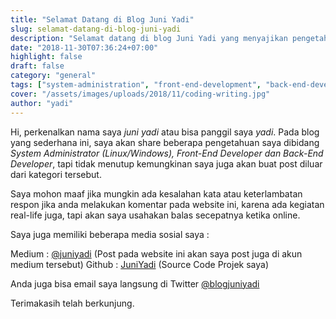 ```yaml
---
title: "Selamat Datang di Blog Juni Yadi"
slug: selamat-datang-di-blog-juni-yadi
description: "Selamat datang di blog Juni Yadi yang menyajikan pengetahuan di bidang System Administration, Front-End dan Back-End Development, serta informasi kontak lengkap."
date: "2018-11-30T07:36:24+07:00"
highlight: false
draft: false
category: "general"
tags: ["system-administration", "front-end-development", "back-end-development", "introduction"]
cover: "/assets/images/uploads/2018/11/coding-writing.jpg"
author: "yadi"
---
```


Hi, perkenalkan nama saya _juni yadi_ atau bisa panggil saya _yadi_. Pada blog yang sederhana ini, saya akan share beberapa pengetahuan saya dibidang _System Administrator (Linux/Windows), Front-End Developer dan Back-End Developer_, tapi tidak menutup kemungkinan saya juga akan buat post diluar dari kategori tersebut.

Saya mohon maaf jika mungkin ada kesalahan kata atau keterlambatan respon jika anda melakukan komentar pada website ini, karena ada kegiatan real-life juga, tapi akan saya usahakan balas secepatnya ketika online.

Saya juga memiliki beberapa media sosial saya :

Medium : [@juniyadi](https://medium.com/@juniyadi) (Post pada website ini akan saya post juga di akun medium tersebut)
Github : [JuniYadi](https://github.com/JuniYadi) (Source Code Projek saya)

Anda juga bisa email saya langsung di Twitter [@blogjuniyadi](https://twitter.com/blogjuniyadi)

Terimakasih telah berkunjung.
